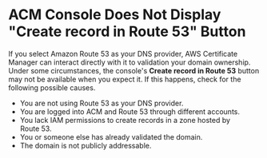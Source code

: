 # ACM Console Does Not Display "Create record in Route 53" Button<a name="troubleshooting-route53"></a>

If you select Amazon Route 53 as your DNS provider, AWS Certificate Manager can interact directly with it to validation your domain ownership\. Under some circumstances, the console's **Create record in Route 53** button may not be available when you expect it\. If this happens, check for the following possible causes\.
+ You are not using Route 53 as your DNS provider\.
+ You are logged into ACM and Route 53 through different accounts\.
+ You lack IAM permissions to create records in a zone hosted by Route 53\.
+ You or someone else has already validated the domain\.
+ The domain is not publicly addressable\.